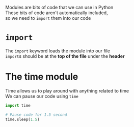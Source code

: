 Modules are bits of code that we can use in Python  
These bits of code aren't automatically included,  
so we need to `import` them into our code

# `import`
The `import` keyword loads the module into our file  
`import`s should be at the **top of the file** under the **header**

# The time module
Time allows us to play around with anything related to time  
We can pause our code using `time`

```python
import time

# Pause code for 1.5 second
time.sleep(1.5)
```
